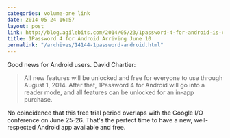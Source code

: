 ```yaml
---
categories: volume-one link
date: 2014-05-24 16:57
layout: post
link: http://blog.agilebits.com/2014/05/23/1password-4-for-android-is-coming/
title: 1Password 4 for Android Arriving June 10
permalink: "/archives/14144-1password-android.html"
---
```



Good news for Android users. David Chartier: 

> All new features will be unlocked and free for everyone to use through August 1, 2014. After that, 1Password 4 for Android will go into a reader mode, and all features can be unlocked for an in-app purchase.

No coincidence that this free trial period overlaps with the Google I/O conference on June 25-26. That's the perfect time to have a new, well-respected Android app available and free. 
